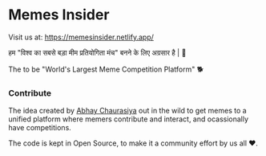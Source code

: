 # Memes Insider

Visit us at: https://memesinsider.netlify.app/

हम "विश्व का सबसे बड़ा मीम प्रतियोगिता मंच" बनने के लिए अग्रसार है | 🚀

The to be "World's Largest Meme Competition Platform" 🐕

### Contribute

The idea created by [Abhay Chaurasiya](https://github.com/abhaychaurasiya97) out in the wild to get memes to a unified platform where memers contribute and interact, and ocassionally have competitions.

The code is kept in Open Source, to make it a community effort by us all ❤️.
